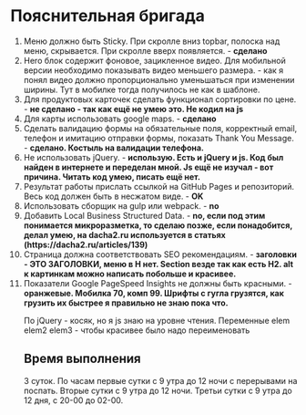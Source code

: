 <h1>Пояснительная бригада</h1>
<ol>
  <li>Меню должно быть Sticky. При скролле вниз topbar, полоска над меню, скрывается. При скролле вверх появляется. - <b>сделано</b></li>
  <li>Hero блок содержит фоновое, зацикленное видео. Для мобильной версии необходимо показывать видео меньшего размера. - как я понял видео должно пропорционально уменьшаться при изменении ширины. Тут в мобилке тогда получилось не как в шаблоне.</li>
  <li>Для продуктовых карточек сделать функционал сортировки по цене. - <b>не сделано - так как ещё не умею это. Не кодил на js</b></li>
  <li>Для карты использовать google maps. - <b>сделано</b></li>
  <li>Сделать валидацию формы на обязательные поля, корректный email, телефон и имитацию отправки формы, показать Thank You Message. - <b>   сделано. Костыль на валидации телефона.</b></li>
  <li>
    Не использовать jQuery. - <b> использую. Есть и jQuery и js. Код был найден в интернете и переделан мной. Js ещё не изучал - вот причина. Читать код умею, писать ещё нет.</b>
  </li>
  <li>Результат работы прислать ссылкой на GitHub Pages и репозиторий.     Весь код должен быть в несжатом виде. - <b>OK</b></li>
  <li>Использовать сборщик на gulp или webpack. - <b>no</b></li>
  <li>Добавить Local Business Structured Data. - <b>no, если под этим понимается микроразметка, то сделаю позже, если понадобится, делал умею, на dacha2.ru используется в статьях (https://dacha2.ru/articles/139)</b></li>
  <li>Страница должна соответствовать SEO рекомендациям. - <b>заголовки - ЭТО ЗАГОЛОВКИ, меню в H нет. Section везде так как есть H2. alt к картинкам можно написать побольше и красивее.</b></li>
  <li>Показатели Google PageSpeed Insights не должны быть красными. - <b> оранжевые.  Мобилка 70, комп 99. Шрифты с гугла грузятся, как грузить их быстрее я правильно не знаю пока что.</b></li>

  <p>По jQuery - косяк, но я js знаю на уровне чтения. Переменные elem elem2 elem3 - чтобы красивее было надо переименовать</p>


  <h2>Время выполнения</h2>
  <p>3 суток. По часам первые сутки с 9 утра до 12 ночи с перерывами на поспать. Вторые сутки с 9 утра до 12 ночи. Третьи сутки с 9 утра до 12 дня, с 20-00 до 02-00.</p> 
